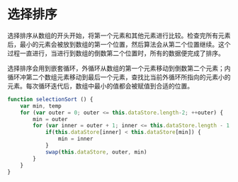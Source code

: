 # 选择排序

选择排序从数组的开头开始，将第一个元素和其他元素进行比较。检查完所有元素后，最小的元素会被放到数组的第一个位置，然后算法会从第二个位置继续。这个过程一直进行，当进行到数组的倒数第二个位置时，所有的数据便完成了排序。

选择排序会用到嵌套循环，外循环从数组的第一个元素移动到倒数第二个元素；内循环冲第二个数组元素移动到最后一个元素，查找比当前外循环所指向的元素小的元素。每次循环迭代后，数组中最小的值都会被赋值到合适的位置。

```js
function selectionSort () {
    var min, temp
    for (var outer = 0; outer <= this.dataStore.length-2; ++outer) {
        min = outer
        for (var inner = outer + 1; inner <= this.dataStore.length - 1; ++inner){
            if(this.dataStore[inner] < this.dataStore[min]) {
                min = inner
            }
            swap(this.dataStore, outer, min)
        }
    }
}
